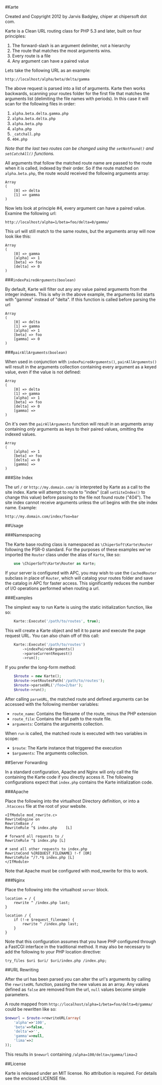 #Karte

Created and Copyright 2012 by Jarvis Badgley, chiper at chipersoft dot com.

Karte is a Clean URL routing class for PHP 5.3 and later, built on four principles:

1. The forward-slash is an argument delimiter, not a hierarchy
2. The route that matches the most arguments wins.
3. Every route is a file
4. Any argument can have a paired value

Lets take the following URL as an example:

    http://localhost/alpha/beta/delta/gamma
    
The above request is parsed into a list of arguments.  Karte then works backwards, scanning your routes folder for the first file that matches the arguments list (delimiting the file names with periods).  In this case it will scan for the following files in order:

1. `alpha.beta.delta.gamma.php`
2. `alpha.beta.delta.php`
3. `alpha.beta.php`
4. `alpha.php`
5. `_catchall.php`
6. `404.php`

*Note that the last two routes can be changed using the `setNotFound()` and `setCatchAll()` functions.*

All arguments that follow the matched route name are passed to the route when it is called, indexed by their order.  So if the route matched on `alpha.beta.php`, the route would received the following arguments array:

    Array
    (
        [0] => delta
        [1] => gamma
    )
    
Now lets look at principle #4, every argument can have a paired value.  Examine the following url:

    http://localhost/alpha=1/beta=foo/delta=0/gamma/

This url will still match to the same routes, but the arguments array will now look like this:

    Array
    (
        [0] => gamma
        [alpha] => 1
        [beta] => foo
        [delta] => 0
    )


###`indexPairedArguments(boolean)`

By default, Karte will filter out any any value paired arguments from the integer indexes.  This is why in the above example, the arguments list starts with "gamma" instead of "delta".  If this function is called before parsing the url

    Array
    (
        [0] => delta
        [1] => gamma
        [alpha] => 1
        [beta] => foo
        [gamma] => 0
    )

###`pairAllArguments(boolean)`

When used in conjunction with `indexPairedArguments()`, `pairAllArguments()` will result in the arguments collection containing every argument as a keyed value, even if the value is not defined:

    Array
    (
        [0] => delta
        [1] => gamma
        [alpha] => 1
        [beta] => foo
        [delta] => 0
        [gamma] => 
    )

On it's own the `pairAllArguments` function will result in an arguments array containing _only_ arguments as keys to their paired values, omitting the indexed values.

    Array
    (
        [alpha] => 1
        [beta] => foo
        [delta] => 0
        [gamma] => 
    )


###Site Index

The url `/` or `http://my.domain.com/` is interpreted by Karte as a call to the site index.  Karte will attempt to route to "index" (call `setSiteIndex()` to change this value) before passing to the file not found route ("404").  The site index cannot receive arguments unless the url begins with the site index name.  Example: 

    http://my.domain.com/index/foo=bar


##Usage

###Namespacing

The Karte base routing class is namespaced as `\ChiperSoft\Karte\Router` following the PSR-0 standard.  For the purposes of these examples we've imported the `Router` class under the alias of `Karte`, like so:

```php
    use \ChiperSoft\Karte\Router as Karte;
```

If your server is configured with APC, you may wish to use the `CachedRouter` subclass in place of `Router`, which will catalog your routes folder and save the catalog in APC for faster access. This significantly reduces the number of I/O operations performed when routing a url.

###Examples

The simplest way to run Karte is using the static initialization function, like so:

```php
    Karte::Execute('/path/to/routes', true);
```

This will create a Karte object and tell it to parse and execute the page request URL.  You can also chain off of this call:

```php
    Karte::Execute('/path/to/routes')
        ->indexPairedArguments()
        ->parseCurrentRequest()
        ->run();
```

If you prefer the long-form method:

```php
    $kroute = new Karte();
    $kroute->setRoutesPath('/path/to/routes');
    $kroute->parseURL('/foo=2/bar');
    $kroute->run();
```

After calling `parseURL`, the matched route and defined arguments can be accessed with the following member variables:

- `route_name`: Contains the filename of the route, minus the PHP extension
- `route_file`: Contains the full path to the route file.
- `arguments`: Contains the arguments collection.

When `run` is called, the matched route is executed with two variables in scope:

- `$route`: The Karte instance that triggered the execution
- `$arguments`: The arguments collection.

##Server Forwarding

In a standard configuration, Apache and Nginx will only call the file containing the Karte code if you directly access it.  The following configurations expect that `index.php` contains the Karte initialization code.

###Apache

Place the following into the virtualhost Directory definition, or into a `.htaccess` file at the root of your website.

    <IfModule mod_rewrite.c>
    RewriteEngine on
    RewriteBase /
    RewriteRule ^$ index.php	[L]

    # forward all requests to /
    RewriteRule ^$ index.php [L]
            
    # send all other requests to index.php
    RewriteCond %{REQUEST_FILENAME} !-f [OR]
    RewriteRule ^/?.*$ index.php [L]
    </IfModule>
    
Note that Apache must be configured with mod_rewrite for this to work.
    
###Nginx

Place the following into the virtualhost `server` block.

    location = / {
        rewrite ^ /index.php last;
    }
    
    location / {
        if (!-e $request_filename) {
            rewrite ^ /index.php last;
        }
    }
    
Note that this configuration assumes that you have PHP configured through a FastCGI interface in the traditional method.  It may also be necessary to add the following to your PHP location directive:

    try_files $uri $uri/ $uri/index.php /index.php;


##URL Rewriting

After the url has been parsed you can alter the url's arguments by calling the `rewriteURL` function, passing the new values as an array.  Any values defined as `false` are removed from the url, `null` values become simple parameters.

A route mapped from `http://localhost/alpha=1/beta=foo/delta=0/gamma/` could be rewritten like so:

```php
$newurl = $route->rewriteURL(array(
	'alpha'=>'100',
	'beta'=>false,
	'delta'=>'',
	'gamma'=>null,
	'lima'=>2
));
```

This results in `$newurl` containing `/alpha=100/delta=/gamma/lima=2`

##License

Karte is released under an MIT license.  No attribution is required.  For details see the enclosed LICENSE file.




